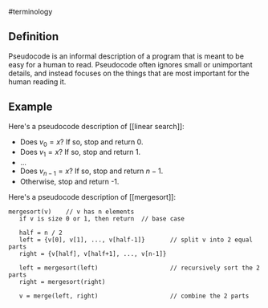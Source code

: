 #terminology

## Definition
Pseudocode is an informal description of a program that is meant to be easy for a human to read. Pseudocode often ignores small or unimportant details, and instead focuses on the things that are most important for the human reading it.

## Example
Here's a pseudocode description of [[linear search]]:

- Does $v_0 = x$? If so, stop and return 0.
- Does $v_1 = x$? If so, stop and return 1.
- ...
- Does $v_{n-1} = x$? If so, stop and return $n-1$.
- Otherwise, stop and return -1.

Here's a pseudocode description of [[mergesort]]:

```
mergesort(v)    // v has n elements
   if v is size 0 or 1, then return  // base case
    
   half = n / 2
   left = {v[0], v[1], ..., v[half-1]}       // split v into 2 equal parts
   right = {v[half], v[half+1], ..., v[n-1]}
        
   left = mergesort(left)                    // recursively sort the 2 parts
   right = mergesort(right)
    
   v = merge(left, right)                    // combine the 2 parts
```
